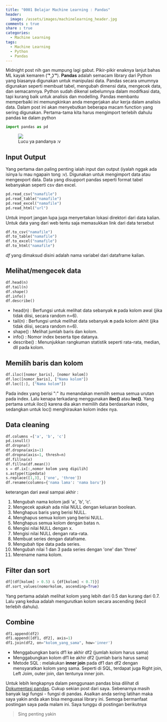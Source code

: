 ```yaml
---
title: "0001 Belajar Machine Learning : Pandas"
header:
  image: /assets/images/machinelearning_header.jpg
comments : true
share : true
categories:
  - Machine Learning
tags:
  - Machine Learning
  - Python
  - Pandas
---
```


Midnight post nih gan mumpung lagi gabut. Pikir-pikir enaknya lanjut bahas ML kayak kemaren ( ͡° ͜ʖ ͡°). **Pandas** adalah semacam library dari Python yang biasanya digunakan untuk manipulasi data. Pandas secara umumnya digunakan seperti membuat tabel, mengubah dimensi data, mengecek data, dan semacamnya. Python sudah dikenal sebelumnya dalam modifkasi data, tapi kurang baik untuk analisis dan modelling. Pandas membantu memperbaiki ini memungkinkan anda mengerjakan alur kerja dalam analisis data. Dalam post ini akan menyebutkan beberapa macam function yang sering digunakan. Pertama-tama kita harus mengimport terlebih dahulu pandas ke dalam python

```python
import pandas as pd
```

<figure>
  <img src="https://blogunik.com/wp-content/uploads/2017/04/keunikan-bulu-panda-1.jpg">
  <figcaption>Lucu ya pandanya :v</figcaption>
</figure>

## Input Output
Yang pertama dan paling penting ialah input dan output (iyalah nggak ada isinya lu mau ngapain tong :v). Digunakan untuk mengimport data atau mengexport data. Data yang disupport pandas seperti format tabel kebanyakan seperti csv dan excel.

```python
pd.read_csv("namafile")
pd.read_table("namafile")
pd.read_excel("namafile")
pd.read_html("url")
```

Untuk import jangan lupa juga menyertakan lokasi direktori dari data kalian. Untuk data yang dari web tentu saja memasukkan link dari data tersebut

```python
df.to_csv("namafile")
df.to_table("namafile")
df.to_excel("namafile")
df.to_html("namafile")
```

*df* yang dimaksud disini adalah nama variabel dari dataframe kalian.

## Melihat/mengecek data

```python
df.head(n)
df.tail(n)
df.shape()
df.info()
df.describe()
```

* head(n) : Berfungsi untuk melihat data sebanyak **n** pada kolom awal (jika tidak diisi, secara random n=6).
* tail(n) : Berfungsi untuk melihat data sebanyak **n** pada kolom akhit (jika tidak diisi, secara random n=6).
* shape() : Melihat jumlah baris dan kolom.
* info() : Nomor index beserta tipe datanya.
* describe() : Menunjukkan rangkuman statistik seperti rata-rata, median, dll pada kolom.

## Memilih baris dan kolom

```python
df.iloc([nomor_baris], [nomor kolom])
df.loc([nomor_baris], ["Nama kolom"])
df.loc([:], ["Nama kolom"])
``` 

Pada index yang berisi ":" itu menandakan memilih semua semua urutan pada index. Lalu kenapa terkadang menggunakan **iloc()** atau **loc()**. Yang pertama untuk iloc() karena dia akan memilih data berdasarkan index, sedangkan untuk loc() menghiraukan kolom index nya. 

## Data cleaning

``` python
df.columns =['a', 'b', 'c']
pd.isnull()
df.dropna()
df.dropna(axis=1)
df.dropna(axis=1, thresh=n)
df.fillna(x)
df.fillna(df.mean())
s = df.ix[:,nomor kolom yang dipilih]
s.astype(tipedata)
s.replace([1,3], ['one', 'three'])
df.rename(columns={'nama lama': 'nama baru'})
```

keterangan dari awal sampai akhir :
1. Mengubah nama kolom jadi 'a', 'b', 'c'.
2. Mengecek apakah ada nilai NULL dengan keluaran boolean.
3. Menghapus baris yang berisi NULL.
4. Menghapus semua kolom yang berisi NULL.
5. Menghapus semua kolom dengan batas n.
6. Mengisi nilai NULL dengan x.
7. Mengisi nilai NULL dengan rata-rata.
8. Membuat series dengan dataframe.
9. Mengubah tipe data pada series.
10. Mengubah nilai 1 dan 3 pada series dengan 'one' dan 'three'
11. Merename nama kolom.

## Filter dan sort

```python
df[(df[kolom] > 0.5) & {df[kolom] < 0.7)}]
df.sort_values(nomorkolom, ascending=True)
```

Yang pertama adalah melihat kolom yang lebih dari 0.5 dan kurang dari 0.7. Lalu yang kedua adalah mengurutkan kolom secara ascending (kecil terlebih dahulu).

## Combine

```python
df1.append(df2)
df1.append([df1, df2], axis=1)
df1.join(df2, on="kolom_yang_sama", how='inner')
```

* Menggabungkan baris df1 ke akhir df2 (jumlah kolom harus sama)
* Menggabungkan kolom df1 ke akhir df2 (jumlah baris harus sama)
* Metode SQL : melakukan **inner join** pada df1 dan df2 dengan mensyaratkan kolom yang sama. Seperti di SQL, terdapat juga Right join, Left Joim, outer join, dan tentunya inner join.

Untuk lebih lengkapnya dalam penggunaan pandas bisa dilihat di [Dokumentasi pandas]("https://pandas.pydata.org/pandas-docs/stable/index.html"). Cukup sekian post dari saya. Sebenarnya masih banyak lagi fungsi - fungsi di pandas. Asalkan anda sering latihan maka saya yakin anda akan bisa menguasai library ini. Semoga bermanfaat postingan saya pada malam ini. Saya tunggu di postingan berikutnya

>Sing penting yakin
